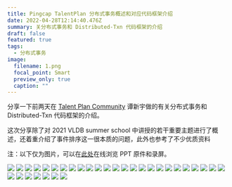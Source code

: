 ```yaml
---
title: Pingcap TalentPlan 分布式事务概述和对应代码框架介绍
date: 2022-04-28T12:14:40.476Z
summary: 关分布式事务和 Distributed-Txn 代码框架的介绍
draft: false
featured: true
tags:
  - 分布式事务
image:
  filename: 1.png
  focal_point: Smart
  preview_only: true
  caption: ""
---
```



分享一下前两天在 [Talent Plan Community](https://tidb.net/talent-plan) 谭新宇做的有关分布式事务和 Distributed-Txn 代码框架的介绍。

这次分享除了对 2021 VLDB summer school 中讲授的若干重要主题进行了概述，还着重介绍了事件排序这一很本质的问题，此外也参考了不少优质资料

注：以下仅为图片，可以在[此处](https://pingcap.feishu.cn/drive/folder/fldcn9zPuLSTqoL2JDQOT5jbpQd)在线浏览 PPT 原件和录屏。

![](1.png)
![](2.png)
![](3.png)
![](4.png)
![](5.png)
![](6.png)
![](7.png)
![](8.png)
![](9.png)
![](10.png)
![](11.png)
![](12.png)
![](13.png)
![](14.png)
![](15.png)
![](16.png)
![](17.png)
![](18.png)
![](19.png)
![](20.png)
![](21.png)
![](22.png)
![](23.png)
![](24.png)
![](25.png)
![](26.png)
![](27.png)
![](28.png)
![](29.png)
![](30.png)
![](31.png)
![](32.png)

